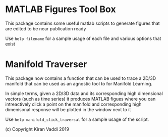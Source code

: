 MATLAB Figures Tool Box
==================================
This package contains some useful matlab scripts to generate figures that are edited to be near publication ready

Use `help filename` for a sample usage of each file and various options that exist

Manifold Traverser
==================
This package now contains a function that can be used to trace a 2D/3D manifold that can be used as an agnostic tool to for Manifold Learning.

In simple terms, given a 2D/3D data and its corresponding high dimensional vectors (such as time series) it produces MATLAB figues where you can intreactively click a point on the manifold and corresponding high dimenisonal response will be plotted in the window next to it

Use `help manifold_click_traversal` for a sample usage of the script.

(c) Copyright Kiran Vaddi 2019
